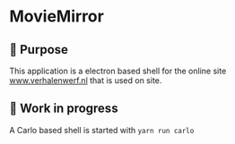 # MovieMirror

## 🎉 Purpose

This application is a electron based shell for the online site www.verhalenwerf.nl that is used on site.

## 🚧 Work in progress
A Carlo based shell is started with ```yarn run carlo``` 


